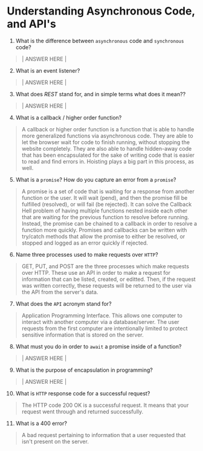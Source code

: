 # Understanding Asynchronous Code, and API's
01. What is the difference between `asynchronous` code and `synchronous` code?

  > | ANSWER HERE |

02. What is an event listener?

  > | ANSWER HERE |

03. What does *REST* stand for, and in simple terms what does it mean??

  > | ANSWER HERE |

04. What is a callback / higher order function?

  > A callback or higher order function is a function that is able to handle more generalized functions via asynchronous code. They are able to let the browser wait for code to finish running, without stopping the website completely. They are also able to handle hidden-away code that has been encapsulated for the sake of writing code that is easier to read and find errors in. Hoisting plays a big part in this process, as well.

05. What is a `promise`? How do you capture an error from a `promise`?

  > A promise is a set of code that is waiting for a response from another function or the user. It will wait (pend), and then the promise fill be fulfilled (resolved), or will fail (be rejected). It can solve the Callback Hell problem of having multiple functions nested inside each other that are waiting for the previous function to resolve before running. Instead, the promise can be chained to a callback in order to resolve a function more quickly. Promises and callbacks can be written with try/catch methods that allow the promise to either be resolved, or stopped and logged as an error quickly if rejected.

06. Name three processes used to make requests over `HTTP`?

  > GET, PUT, and POST are the three processes which make requests over HTTP. These use an API in order to make a request for information that can be listed, created, or editted. Then, if the request was written correctly, these requests will be returned to the user via the API from the server's data.

07. What does the `API` acronym stand for?

  > Application Programming Interface. This allows one computer to interact with another computer via a database/server. The user requests from the first computer are intentionally limited to protect sensitive information that is stored on the server.

08. What must you do in order to `await` a promise inside of a function?

  > | ANSWER HERE |

09. What is the purpose of encapsulation in programming?

  > | ANSWER HERE |

10. What is `HTTP` response code for a successful request?

  > The HTTP code 200 OK is a successful request. It means that your request went through and returned successfully.

11. What is a 400 error?

  > A bad request pertaining to information that a user requested that isn't present on the server. 
